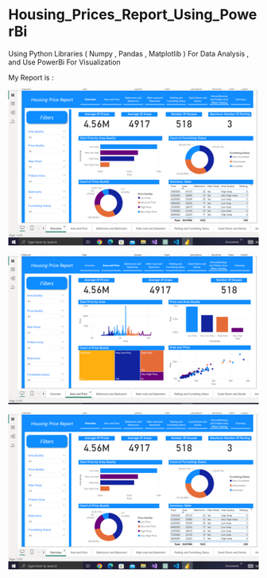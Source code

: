 # Housing_Prices_Report_Using_PowerBi
Using Python Libraries ( Numpy , Pandas , Matplotlib ) For Data Analysis , and Use PowerBi For Visualization

My Report is : 

![First_Dashboard](https://github.com/Sameh20200218AI/Housing_Prices_Report_Using_PowerBi/blob/main/First_Dashboard.png)

![page1](https://github.com/Sameh20200218AI/Housing_Prices_Report_Using_PowerBi/blob/main/page2.png)

![page2](https://github.com/Sameh20200218AI/Housing_Prices_Report_Using_PowerBi/blob/main/First_Dashboard.png)
